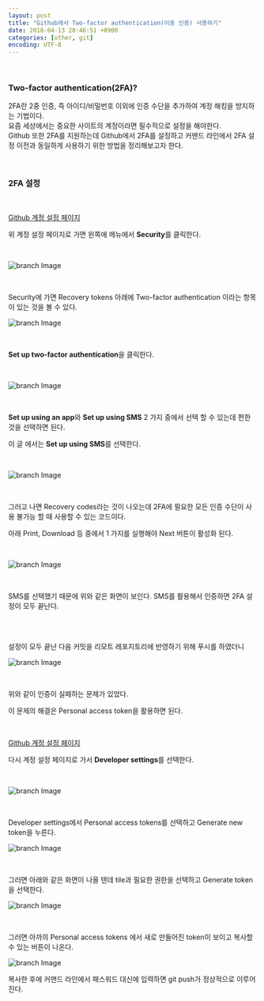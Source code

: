 ```yaml
---
layout: post
title: "Github에서 Two-factor authentication(이중 인증) 사용하기"
date: 2018-04-13 20:46:51 +0900
categories: [other, git]
encoding: UTF-8
---
```


<br>

### Two-factor authentication(2FA)?

2FA란 2중 인증, 즉 아이디/비밀번호 이외에 인증 수단을 추가하여 계정 해킹을 방지하는 기법이다. <br>
요즘 세상에서는 중요한 사이트의 계정이라면 필수적으로 설정을 해야한다. <br> 
Github 또한 2FA를 지원하는데 Github에서 2FA를 설정하고 커맨드 라인에서 2FA 설정 이전과 동일하게 사용하기 위한 방법을 정리해보고자 한다.


<br>

### 2FA 설정

<br>

[Github 계정 설정 페이지](https://github.com/settings/profile)

위 계정 설정 페이지로 가면 왼쪽에 메뉴에서 **Security**를 클릭한다. 

<br>

![branch Image](https://raw.githubusercontent.com/lee-seul/lee-seul.github.com/master/static/img/_posts/github_2FA_1.png)

<br>

Security에 가면 Recovery tokens 아래에 Two-factor authentication 이라는 항목이 있는 것을 볼 수 있다.

![branch Image](https://raw.githubusercontent.com/lee-seul/lee-seul.github.com/master/static/img/_posts/github_2FA_2.png)

<br>

**Set up two-factor authentication**을 클릭한다. 

<br>


![branch Image](https://raw.githubusercontent.com/lee-seul/lee-seul.github.com/master/static/img/_posts/github_2FA_3.png)

<br>

**Set up using an app**와 **Set up using SMS** 2 가지 중에서 선택 할 수 있는데 편한 것을 선택하면 된다. 

이 글 에서는 **Set up using SMS**를 선택한다. 


<br>

![branch Image](https://raw.githubusercontent.com/lee-seul/lee-seul.github.com/master/static/img/_posts/github_2FA_4.png)


<br>

그러고 나면 Recovery codes라는 것이 나오는데 2FA에 필요한 모든 인증 수단이 사용 불가능 할 때 사용할 수 있는 코드이다. 

아래 Print, Download 등 중에서 1 가지를 실행해야 Next 버튼이 활성화 된다.


<br>

![branch Image](https://raw.githubusercontent.com/lee-seul/lee-seul.github.com/master/static/img/_posts/github_2FA_5.png)


<br>

SMS를 선택했기 때문에 위와 같은 화면이 보인다. SMS를 활용해서 인증하면 2FA 설정이 모두 끝난다. 



<br>
<br>

설정이 모두 끝난 다음 커밋을 리모트 레포지토리에 반영하기 위해 푸시를 하였더니 

![branch Image](https://raw.githubusercontent.com/lee-seul/lee-seul.github.com/master/static/img/_posts/github_2FA_6.png)


<br>

위와 같이 인증이 실패하는 문제가 있었다. 

이 문제의 해결은 Personal access token을 활용하면 된다. 

<br>


[Github 계정 설정 페이지](https://github.com/settings/profile)

다시 계정 설정 페이지로 가서 **Developer settings**를 선택한다. 

<br>

![branch Image](https://raw.githubusercontent.com/lee-seul/lee-seul.github.com/master/static/img/_posts/github_2FA_7.png)

<br>

Developer settings에서 Personal access tokens를 선택하고 Generate new token을 누른다. 

![branch Image](https://raw.githubusercontent.com/lee-seul/lee-seul.github.com/master/static/img/_posts/github_2FA_8.png)


<br>

그러면 아래와 같은 화면이 나올 텐데 tile과 필요한 권한을 선택하고 Generate token을 선택한다.  

![branch Image](https://raw.githubusercontent.com/lee-seul/lee-seul.github.com/master/static/img/_posts/github_2FA_9.png)



<br>


그러면 아까의 Personal access tokens 에서 새로 만들어진 token이 보이고 복사할 수 있는 버튼이 나온다. 


![branch Image](https://raw.githubusercontent.com/lee-seul/lee-seul.github.com/master/static/img/_posts/github_2FA_10.png)


복사한 후에 커맨드 라인에서 패스워드 대신에 입력하면 git push가 정상적으로 이루어진다. 






















